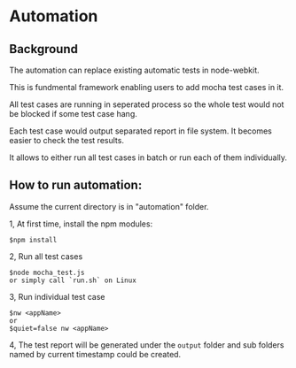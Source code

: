Automation
=================

## Background

The automation can replace existing automatic tests in node-webkit.

This is fundmental framework enabling users to add mocha test cases in it.

All test cases are running in seperated process so the whole test would not be blocked if some test case hang.

Each test case would output separated report in file system. It becomes easier to check the test results.

It allows to either run all test cases in batch or run each of them individually.

## How to run automation:
Assume the current directory is in "automation" folder.

1, At first time, install the npm modules:

    $npm install

2, Run all test cases

    $node mocha_test.js
    or simply call `run.sh` on Linux

3, Run individual test case

    $nw <appName>
    or
    $quiet=false nw <appName>

4, The test report will be generated under the `output` folder and sub folders named by current timestamp could be created.


